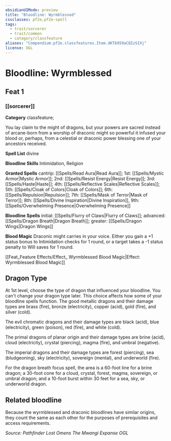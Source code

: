 ```yaml
---
obsidianUIMode: preview
title: "Bloodline: Wyrmblessed"
cssclasses: pf2e,pf2e-spell
tags:
  - trait/sorcerer
  - trait/common
  - category/classfeature
aliases: "Compendium.pf2e.classfeatures.Item.dKTb959aCQIzSIXj"
license: OGL
---
```

# Bloodline: Wyrmblessed
## Feat 1
### [[sorcerer]]

**Category** classfeature; 




You lay claim to the might of dragons, but your powers are sacred instead of arcane-born from a worship of draconic might so powerful it infused your blood or, perhaps, from a celestial or draconic power blessing one of your ancestors received.

**Spell List** divine

**Bloodline Skills** Intimidation, Religion

**Granted Spells** cantrip: [[Spells/Read Aura|Read Aura]]; 1st: [[Spells/Mystic Armor|Mystic Armor]]; 2nd: [[Spells/Resist Energy|Resist Energy]]; 3rd: [[Spells/Haste|Haste]]; 4th: [[Spells/Reflective Scales|Reflective Scales]]; 5th: [[Spells/Cloak of Colors|Cloak of Colors]]; 6th: [[Spells/Repulsion|Repulsion]]; 7th: [[Spells/Mask of Terror|Mask of Terror]]; 8th: [[Spells/Divine Inspiration|Divine Inspiration]], 9th: [[Spells/Overwhelming Presence|Overwhelming Presence]]

**Bloodline Spells** initial: [[Spells/Flurry of Claws|Flurry of Claws]]; advanced: [[Spells/Dragon Breath|Dragon Breath]]; greater: [[Spells/Dragon Wings|Dragon Wings]]

**Blood Magic** Draconic might carries in your voice. Either you gain a +1 status bonus to Intimidation checks for 1 round, or a target takes a -1 status penalty to Will saves for 1 round.

[[Feat_Feature Effects/Effect_ Wyrmblessed Blood Magic|Effect: Wyrmblessed Blood Magic]]

## Dragon Type

At 1st level, choose the type of dragon that influenced your bloodline. You can't change your dragon type later. This choice affects how some of your bloodline spells function. The good metallic dragons and their damage types are brass (fire), bronze (electricity), copper (acid), gold (fire), and silver (cold).

The evil chromatic dragons and their damage types are black (acid), blue (electricity), green (poison), red (fire), and white (cold).

The primal dragons of planar origin and their damage types are brine (acid), cloud (electricity), crystal (piercing), magma (fire), and umbral (negative).

The imperial dragons and their damage types are forest (piercing), sea (bludgeoning), sky (electricity), sovereign (mental), and underworld (fire).

For the dragon breath focus spell, the area is a 60-foot line for a brine dragon; a 30-foot cone for a cloud, crystal, forest, magma, sovereign, or umbral dragon; and a 10-foot burst within 30 feet for a sea, sky, or underworld dragon.

## Related bloodline

Because the wyrmblessed and draconic bloodlines have similar origins, they count the same as each other for the purposes of prerequisites and access requirements.

*Source: Pathfinder Lost Omens The Mwangi Expanse*
*OGL*